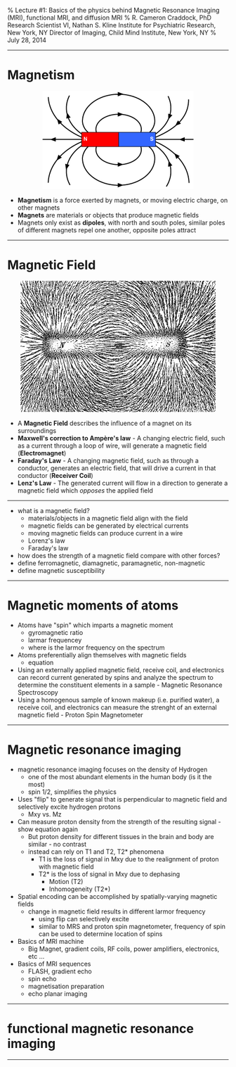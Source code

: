 % Lecture #1: Basics of the physics behind Magnetic Resonance Imaging (MRI), 
  functional MRI, and diffusion MRI
% R. Cameron Craddock, PhD
  Research Scientist VI, Nathan S. Kline Institute for Psychiatric Research, New York, NY
  Director of Imaging, Child Mind Institute, New York, NY
% July 28, 2014

---

# Magnetism

<center><img src="imgs/magneticFieldLines1.gif"></center>

- **Magnetism** is a force exerted by magnets, or moving electric charge, on other magnets
- **Magnets** are materials or objects that produce magnetic fields
- Magnets only exist as **dipoles**, with north and south poles, similar poles of different magnets repel one another, opposite poles attract

---

# Magnetic Field

<center><img src="imgs/Magnet0873.png"></center>

- A **Magnetic Field** describes the influence of a magnet on its surroundings
- **Maxwell's correction to Ampère's law** - A changing electric field, such as a current through a loop of wire, will generate a magnetic field (**Electromagnet**)
- **Faraday's Law** - A changing magnetic field, such as through a conductor, generates an electric field, that will drive a current in that conductor (**Receiver Coil**)
- **Lenz's Law** - The generated current will flow in a direction to generate a magnetic field which *opposes* the applied field

---  

- what is a magnetic field?
    - materials/objects in a magnetic field align with the field
    - magnetic fields can be generated by electrical currents
    - moving magnetic fields can produce current in a wire
    - Lorenz's law
    - Faraday's law
- how does the strength of a magnetic field compare with other forces?
- define ferromagnetic, diamagnetic, paramagnetic, non-magnetic
- define magnetic susceptibility
---

# Magnetic moments of atoms
- Atoms have "spin" which imparts a magnetic moment
    - gyromagnetic ratio
    - larmar frequencey
    - where is the larmor frequency on the spectrum
- Atoms preferentially align themselves with magnetic fields
    - equation
- Using an externally applied magnetic field, receive coil, and electronics can record current generated by spins and analyze the spectrum to determine the constituent elements in a sample - Magnetic Resonance Spectroscopy
- Using a homogenous sample of known makeup (i.e. purified water), a receive coil, and electronics can measure the strenght of an external magnetic field - Proton Spin Magnetometer
---

# Magnetic resonance imaging
- magnetic resonance imaging focuses on the density of Hydrogen
    - one of the most abundant elements in the human body (is it the most)
    - spin 1/2, simplifies the physics
- Uses "flip" to generate signal that is perpendicular to magnetic field and selectively excite hydrogen protons
   - Mxy vs. Mz
- Can measure proton density from the strength of the resulting signal - show equation again
    - But proton density for different tissues in the brain and body are similar - no contrast
    - instead can rely on T1 and T2, T2* phenomena
        - T1 is the loss of signal in Mxy due to the realignment of proton with magnetic field
        - T2* is the loss of signal in Mxy due to dephasing
            - Motion (T2)
            - Inhomogeneity (T2*)
- Spatial encoding can be accomplished by spatially-varying magnetic fields
    - change in magnetic field results in different larmor frequency
        - using flip can selectively excite
        - similar to MRS and proton spin magnetometer, frequency of spin can be used to determine location of spins
- Basics of MRI machine
    - Big Magnet, gradient coils, RF coils, power amplifiers, electronics, etc ...
- Basics of MRI sequences
    - FLASH, gradient echo
    - spin echo
    - magnetisation preparation
    - echo planar imaging
---
    
# functional magnetic resonance imaging
---